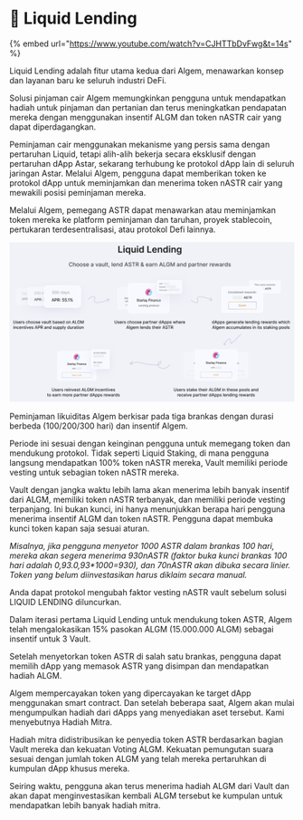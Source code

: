 # 🌊 Liquid Lending

{% embed url="https://www.youtube.com/watch?v=CJHTTbDvFwg&t=14s" %}

Liquid Lending adalah fitur utama kedua dari Algem, menawarkan konsep dan layanan baru ke seluruh industri DeFi.

Solusi pinjaman cair Algem memungkinkan pengguna untuk mendapatkan hadiah untuk pinjaman dan pertanian dan terus meningkatkan pendapatan mereka dengan menggunakan insentif ALGM dan token nASTR cair yang dapat diperdagangkan.

Peminjaman cair menggunakan mekanisme yang persis sama dengan pertaruhan Liquid, tetapi alih-alih bekerja secara eksklusif dengan pertaruhan dApp Astar, sekarang terhubung ke protokol dApp lain di seluruh jaringan Astar. Melalui Algem, pengguna dapat memberikan token ke protokol dApp untuk meminjamkan dan menerima token nASTR cair yang mewakili posisi peminjaman mereka.

Melalui Algem, pemegang ASTR dapat menawarkan atau meminjamkan token mereka ke platform peminjaman dan taruhan, proyek stablecoin, pertukaran terdesentralisasi, atau protokol Defi lainnya.

![](<../.gitbook/assets/Liquid Lending1.PNG>)

Peminjaman likuiditas Algem berkisar pada tiga brankas dengan durasi berbeda (100/200/300 hari) dan insentif Algem.

Periode ini sesuai dengan keinginan pengguna untuk memegang token dan mendukung protokol. Tidak seperti Liquid Staking, di mana pengguna langsung mendapatkan 100% token nASTR mereka, Vault memiliki periode vesting untuk sebagian token nASTR mereka.

Vault dengan jangka waktu lebih lama akan menerima lebih banyak insentif dari ALGM, memiliki token nASTR terbanyak, dan memiliki periode vesting terpanjang. Ini bukan kunci, ini hanya menunjukkan berapa hari pengguna menerima insentif ALGM dan token nASTR. Pengguna dapat membuka kunci token kapan saja sesuai aturan.

_Misalnya, jika pengguna menyetor 1000 ASTR dalam brankas 100 hari, mereka akan segera menerima 930nASTR (faktor buka kunci brankas 100 hari adalah 0,93.0,93\*1000=930), dan 70nASTR akan dibuka secara linier. Token yang belum diinvestasikan harus diklaim secara manual._

Anda dapat protokol mengubah faktor vesting nASTR vault sebelum solusi LIQUID LENDING diluncurkan.

Dalam iterasi pertama Liquid Lending untuk mendukung token ASTR, Algem telah mengalokasikan 15% pasokan ALGM (15.000.000 ALGM) sebagai insentif untuk 3 Vault.

Setelah menyetorkan token ASTR di salah satu brankas, pengguna dapat memilih dApp yang memasok ASTR yang disimpan dan mendapatkan hadiah ALGM.

Algem mempercayakan token yang dipercayakan ke target dApp menggunakan smart contract. Dan setelah beberapa saat, Algem akan mulai mengumpulkan hadiah dari dApps yang menyediakan aset tersebut. Kami menyebutnya Hadiah Mitra.

Hadiah mitra didistribusikan ke penyedia token ASTR berdasarkan bagian Vault mereka dan kekuatan Voting ALGM. Kekuatan pemungutan suara sesuai dengan jumlah token ALGM yang telah mereka pertaruhkan di kumpulan dApp khusus mereka.

Seiring waktu, pengguna akan terus menerima hadiah ALGM dari Vault dan akan dapat menginvestasikan kembali ALGM tersebut ke kumpulan untuk mendapatkan lebih banyak hadiah mitra.
